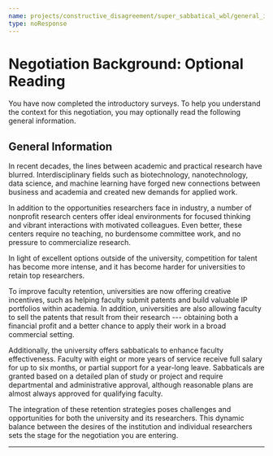 ```yaml
---
name: projects/constructive_disagreement/super_sabbatical_wbl/general_information.md
type: noResponse
---
```


# Negotiation Background: Optional Reading

You have now completed the introductory surveys. To help you understand the context for this negotiation, you may optionally read the following general information.

## General Information

In recent decades, the lines between academic and practical research have blurred. Interdisciplinary fields such as biotechnology, nanotechnology, data science, and machine learning have forged new connections between business and academia and created new demands for applied work.

In addition to the opportunities researchers face in industry, a number of nonprofit research centers offer ideal environments for focused thinking and vibrant interactions with motivated colleagues. Even better, these centers require no teaching, no burdensome committee work, and no pressure to commercialize research.

In light of excellent options outside of the university, competition for talent has become more intense, and it has become harder for universities to retain top researchers.

To improve faculty retention, universities are now offering creative incentives, such as helping faculty submit patents and build valuable IP portfolios within academia. In addition, universities are also allowing faculty to sell the patents that result from their research --- obtaining both a financial profit and a better chance to apply their work in a broad commercial setting.

Additionally, the university offers sabbaticals to enhance faculty effectiveness. Faculty with eight or more years of service receive full salary for up to six months, or partial support for a year-long leave. Sabbaticals are granted based on a detailed plan of study or project and require departmental and administrative approval, although reasonable plans are almost always approved for qualifying faculty.

The integration of these retention strategies poses challenges and opportunities for both the university and its researchers. This dynamic balance between the desires of the institution and individual researchers sets the stage for the negotiation you are entering.

---
